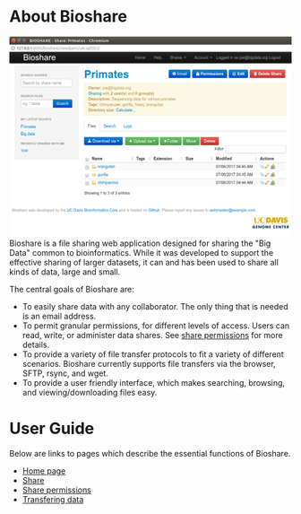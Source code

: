 About Bioshare
==============
![Share interface](/images/screenshots/share.png)
Bioshare is a file sharing web application designed for sharing the "Big Data" common to bioinformatics.  While it was developed to support the effective sharing of larger datasets, it can and has been used to share all kinds of data, large and small.

The central goals of Bioshare are:

* To easily share data with any collaborator.  The only thing that is needed is an email address.
* To permit granular permissions, for different levels of access.  Users can read, write, or administer data shares.  See [share permissions](permissions.md) for more details.
* To provide a variety of file transfer protocols to fit a variety of different scenarios.  Bioshare currently supports file transfers via the browser, SFTP, rsync, and wget.
* To provide a user friendly interface, which makes searching, browsing, and viewing/downloading files easy.

User Guide
==========
Below are links to pages which describe the essential functions of Bioshare.
* [Home page](home.md)
* [Share](share.md)
* [Share permissions](permissions.md)
* [Transfering data](file_transfer.md)
